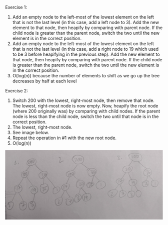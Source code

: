 Exercise 1:
1. Add an empty node to the left-most of the lowest element on the left that is not the last level (in this case, add a left node to 3). Add the new element to that node, then heapify by comparing with parent node. If the child node is greater than the parent node, switch the two until the new element is in the correct position.
2. Add an empty node to the left-most of the lowest element on the left that is not the last level (in this case, add a right node to 19 which used to be 3 before heapifying in the previous step). Add the new element to that node, then heapify by comparing with parent node. If the child node is greater than the parent node, switch the two until the new element is in the correct position.
3. O(log(n)) because the number of elements to shift as we go up the tree decreases by half at each level


Exercise 2:
1. Switch 200 with the lowest, right-most node, then remove that node. The lowest, right-most node is now empty. Now, heapify the root node (where 200 originally was) by comparing with child nodes. If the parent node is less than the child node, switch the two until that node is in the correct position.
2. The lowest, right-most node.
3. See image below.
4. Repeat the operation in #1 with the new root node.
5. O(log(n))


![image](heapanswers.jpg)
